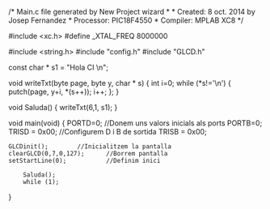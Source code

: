 <p>
/* Main.c file generated by New Project wizard
 *
 * Created:   8 oct. 2014 by Josep Fernandez
 * Processor: PIC18F4550
 * Compiler:  MPLAB XC8
 */

#include <xc.h>
#define _XTAL_FREQ 8000000  

#include <string.h>
#include "config.h"
#include "GLCD.h"

const char * s1 = "Hola CI \n";

void writeTxt(byte page, byte y, char * s) {
	int i=0;
	while (*s!='\n') { 
		putch(page, y+i, *(s++));
		i++;
	};
}	

void Saluda()
{
	writeTxt(6,1, s1);
}
  
void main(void)
 {
	PORTD=0; 		   //Donem uns valors inicials als ports
	PORTB=0;  
	TRISD = 0x00;		   //Configurem D i B de sortida
	TRISB = 0x00;
    
	GLCDinit();		   //Inicialitzem la pantalla
	clearGLCD(0,7,0,127);      //Borrem pantalla
	setStartLine(0);           //Definim inici

        Saluda();
        while (1);
}
</p>